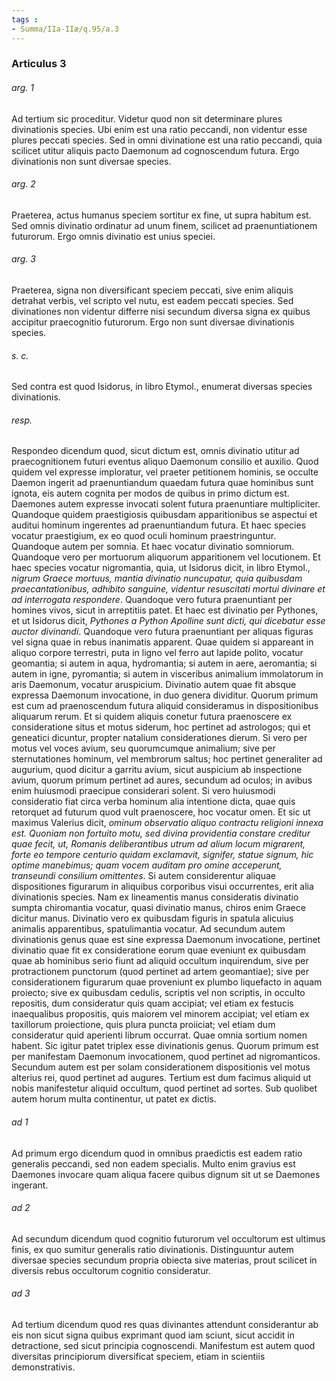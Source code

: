 ```yaml
---
tags : 
- Summa/IIa-IIæ/q.95/a.3
---
```


### Articulus 3

###### arg. 1
Ad tertium sic proceditur. Videtur quod non sit determinare plures divinationis species. Ubi enim est una ratio peccandi, non videntur esse plures peccati species. Sed in omni divinatione est una ratio peccandi, quia scilicet utitur aliquis pacto Daemonum ad cognoscendum futura. Ergo divinationis non sunt diversae species.

###### arg. 2
Praeterea, actus humanus speciem sortitur ex fine, ut supra habitum est. Sed omnis divinatio ordinatur ad unum finem, scilicet ad praenuntiationem futurorum. Ergo omnis divinatio est unius speciei.

###### arg. 3
Praeterea, signa non diversificant speciem peccati, sive enim aliquis detrahat verbis, vel scripto vel nutu, est eadem peccati species. Sed divinationes non videntur differre nisi secundum diversa signa ex quibus accipitur praecognitio futurorum. Ergo non sunt diversae divinationis species.

###### s. c.
Sed contra est quod Isidorus, in libro Etymol., enumerat diversas species divinationis.

###### resp.
Respondeo dicendum quod, sicut dictum est, omnis divinatio utitur ad praecognitionem futuri eventus aliquo Daemonum consilio et auxilio. Quod quidem vel expresse imploratur, vel praeter petitionem hominis, se occulte Daemon ingerit ad praenuntiandum quaedam futura quae hominibus sunt ignota, eis autem cognita per modos de quibus in primo dictum est. Daemones autem expresse invocati solent futura praenuntiare multipliciter. Quandoque quidem praestigiosis quibusdam apparitionibus se aspectui et auditui hominum ingerentes ad praenuntiandum futura. Et haec species vocatur praestigium, ex eo quod oculi hominum praestringuntur. Quandoque autem per somnia. Et haec vocatur divinatio somniorum. Quandoque vero per mortuorum aliquorum apparitionem vel locutionem. Et haec species vocatur nigromantia, quia, ut Isidorus dicit, in libro Etymol., *nigrum Graece mortuus, mantia divinatio nuncupatur, quia quibusdam praecantationibus, adhibito sanguine, videntur resuscitati mortui divinare et ad interrogata respondere*. Quandoque vero futura praenuntiant per homines vivos, sicut in arreptitiis patet. Et haec est divinatio per Pythones, et ut Isidorus dicit, *Pythones a Python Apolline sunt dicti, qui dicebatur esse auctor divinandi*. Quandoque vero futura praenuntiant per aliquas figuras vel signa quae in rebus inanimatis apparent. Quae quidem si appareant in aliquo corpore terrestri, puta in ligno vel ferro aut lapide polito, vocatur geomantia; si autem in aqua, hydromantia; si autem in aere, aeromantia; si autem in igne, pyromantia; si autem in visceribus animalium immolatorum in aris Daemonum, vocatur aruspicium. Divinatio autem quae fit absque expressa Daemonum invocatione, in duo genera dividitur. Quorum primum est cum ad praenoscendum futura aliquid consideramus in dispositionibus aliquarum rerum. Et si quidem aliquis conetur futura praenoscere ex consideratione situs et motus siderum, hoc pertinet ad astrologos; qui et geneatici dicuntur, propter natalium considerationes dierum. Si vero per motus vel voces avium, seu quorumcumque animalium; sive per sternutationes hominum, vel membrorum saltus; hoc pertinet generaliter ad augurium, quod dicitur a garritu avium, sicut auspicium ab inspectione avium, quorum primum pertinet ad aures, secundum ad oculos; in avibus enim huiusmodi praecipue considerari solent. Si vero huiusmodi consideratio fiat circa verba hominum alia intentione dicta, quae quis retorquet ad futurum quod vult praenoscere, hoc vocatur omen. Et sic ut maximus Valerius dicit, *ominum observatio aliquo contractu religioni innexa est. Quoniam non fortuito motu, sed divina providentia constare creditur quae fecit, ut, Romanis deliberantibus utrum ad alium locum migrarent, forte eo tempore centurio quidam exclamavit, signifer, statue signum, hic optime manebimus; quam vocem auditam pro omine acceperunt, transeundi consilium omittentes*. Si autem considerentur aliquae dispositiones figurarum in aliquibus corporibus visui occurrentes, erit alia divinationis species. Nam ex lineamentis manus consideratis divinatio sumpta chiromantia vocatur, quasi divinatio manus, chiros enim Graece dicitur manus. Divinatio vero ex quibusdam figuris in spatula alicuius animalis apparentibus, spatulimantia vocatur. Ad secundum autem divinationis genus quae est sine expressa Daemonum invocatione, pertinet divinatio quae fit ex consideratione eorum quae eveniunt ex quibusdam quae ab hominibus serio fiunt ad aliquid occultum inquirendum, sive per protractionem punctorum (quod pertinet ad artem geomantiae); sive per considerationem figurarum quae proveniunt ex plumbo liquefacto in aquam proiecto; sive ex quibusdam cedulis, scriptis vel non scriptis, in occulto repositis, dum consideratur quis quam accipiat; vel etiam ex festucis inaequalibus propositis, quis maiorem vel minorem accipiat; vel etiam ex taxillorum proiectione, quis plura puncta proiiciat; vel etiam dum consideratur quid aperienti librum occurrat. Quae omnia sortium nomen habent. Sic igitur patet triplex esse divinationis genus. Quorum primum est per manifestam Daemonum invocationem, quod pertinet ad nigromanticos. Secundum autem est per solam considerationem dispositionis vel motus alterius rei, quod pertinet ad augures. Tertium est dum facimus aliquid ut nobis manifestetur aliquid occultum, quod pertinet ad sortes. Sub quolibet autem horum multa continentur, ut patet ex dictis.

###### ad 1
Ad primum ergo dicendum quod in omnibus praedictis est eadem ratio generalis peccandi, sed non eadem specialis. Multo enim gravius est Daemones invocare quam aliqua facere quibus dignum sit ut se Daemones ingerant.

###### ad 2
Ad secundum dicendum quod cognitio futurorum vel occultorum est ultimus finis, ex quo sumitur generalis ratio divinationis. Distinguuntur autem diversae species secundum propria obiecta sive materias, prout scilicet in diversis rebus occultorum cognitio consideratur.

###### ad 3
Ad tertium dicendum quod res quas divinantes attendunt considerantur ab eis non sicut signa quibus exprimant quod iam sciunt, sicut accidit in detractione, sed sicut principia cognoscendi. Manifestum est autem quod diversitas principiorum diversificat speciem, etiam in scientiis demonstrativis.

